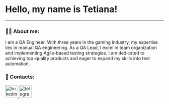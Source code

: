 # Hello, my name is Tetiana!

---

### 👨‍💻 About me:

I am a QA Engineer. With three years in the gaming industry, my expertise lies in manual QA engineering. As a QA Lead, I excel in team organization and implementing Agile-based testing strategies. I am dedicated to achieving top-quality products and eager to expand my skills into test automation.


### 🤝 Contacts:

  <div id="badges">
    <a href="https://www.linkedin.com/in/tetiana-storozhuk-0a85171b0/" target="_blank">
      <img src="https://cdn-icons-png.flaticon.com/512/2504/2504799.png" width="40" height="40" alt="linkedin" />
    </a>
    <a href="https://t.me/VII_II_MCMXCVIII" target="_blank">
      <img src="https://cdn-icons-png.flaticon.com/512/2111/2111646.png" width="40" height="40" alt="telegram" />
    </a>
  </div>
